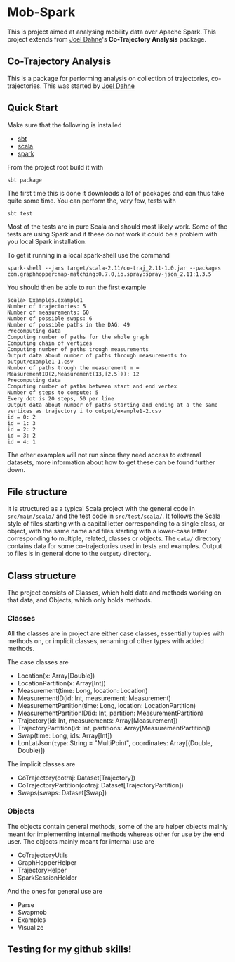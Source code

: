 # Mob-Spark
This is project aimed at analysing mobility data over Apache Spark.
This project extends from [Joel Dahne](https://github.com/Joel-Dahne/co-trajetory-analysis)'s 
**Co-Trajectory Analysis** package.

## Co-Trajectory Analysis
This is a package for performing analysis on collection of
trajectories, co-trajectories. This was started by [Joel Dahne](https://github.com/Joel-Dahne/co-trajetory-analysis)

## Quick Start
Make sure that the following is installed
* [sbt](https://www.scala-sbt.org/)
* [scala](https://www.scala-lang.org/)
* [spark](https://spark.apache.org/)

From the project root build it with

``` shell
sbt package
```

The first time this is done it downloads a lot of packages and can
thus take quite some time. You can perform the, very few, tests with

``` shell
sbt test
```

Most of the tests are in pure Scala and should most likely work. Some
of the tests are using Spark and if these do not work it could be a
problem with you local Spark installation.

To get it running in a local spark-shell use the command

``` shell
spark-shell --jars target/scala-2.11/co-traj_2.11-1.0.jar --packages com.graphhopper:map-matching:0.7.0,io.spray:spray-json_2.11:1.3.5
```

You should then be able to run the first example

```
scala> Examples.example1
Number of trajectories: 5
Number of measurements: 60
Number of possible swaps: 6
Number of possible paths in the DAG: 49
Precomputing data
Computing number of paths for the whole graph
Computing chain of vertices
Computing number of paths trough measurements
Output data about number of paths through measurements to output/example1-1.csv
Number of paths trough the measurement m = MeasurementID(2,Measurement(13,[2.5])): 12
Precomputing data
Computing number of paths between start and end vertex
Number of steps to compute: 5
Every dot is 20 steps, 50 per line
Output data about number of paths starting and ending at a the same vertices as trajectory i to output/example1-2.csv
id = 0: 2
id = 1: 3
id = 2: 2
id = 3: 2
id = 4: 1
```

The other examples will not run since they need access to external
datasets, more information about how to get these can be found further
down.

## File structure
It is structured as a typical Scala project with the general code in
`src/main/scala/` and the test code in `src/test/scala/`. It follows
the Scala style of files starting with a capital letter corresponding
to a single class, or object, with the same name and files starting
with a lower-case letter corresponding to multiple, related, classes
or objects. The `data/` directory contains data for some
co-trajectories used in tests and examples. Output to files is in
general done to the `output/` directory.

## Class structure
The project consists of Classes, which hold data and methods working
on that data, and Objects, which only holds methods.

### Classes
All the classes are in project are either case classes, essentially
tuples with methods on, or implicit classes, renaming of other types
with added methods.

The case classes are
* Location(x: Array[Double])
* LocationPartition(x: Array[Int])
* Measurement(time: Long, location: Location)
* MeasurementID(id: Int, measurement: Measurement)
* MeasurementPartition(time: Long, location: LocationPartition)
* MeasurementPartitionID(id: Int, partition: MeasurementPartition)
* Trajectory(id: Int, measurements: Array[Measurement])
* TrajectoryPartition(id: Int, partitions: Array[MeasurementPartition])
* Swap(time: Long, ids: Array[Int])
* LonLatJson(`type`: String = "MultiPoint", coordinates: Array[(Double, Double)])

The implicit classes are
* CoTrajectory(cotraj: Dataset[Trajectory])
* CoTrajectoryPartition(cotraj: Dataset[TrajectoryPartition])
* Swaps(swaps: Dataset[Swap])
### Objects
The objects contain general methods, some of the are helper objects
mainly meant for implementing internal methods whereas other for use
by the end user. The objects mainly meant for internal use are
* CoTrajectoryUtils
* GraphHopperHelper
* TrajectoryHelper
* SparkSessionHolder

And the ones for general use are
* Parse
* Swapmob
* Examples
* Visualize

## Testing for my github skills!